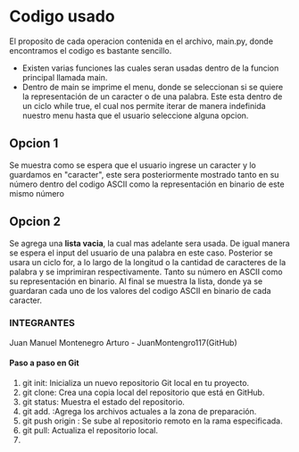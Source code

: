 # Codigo usado
El proposito de cada operacion contenida en el archivo, main.py, donde encontramos el codigo es bastante sencillo.
* Existen varias funciones las cuales seran usadas dentro de la funcion principal llamada main.
* Dentro de main se imprime el menu, donde se seleccionan si se quiere la representación de un caracter o de una palabra. Este esta dentro de un ciclo while true, el cual nos permite iterar de manera indefinida nuestro menu hasta que el usuario seleccione alguna opcion.

## Opcion 1 
Se muestra como se espera que el usuario ingrese un caracter y lo guardamos en "caracter", este sera posteriormente mostrado tanto en su número dentro del codigo ASCII como la representación en binario de este mismo número 

## Opcion 2 
Se agrega una **lista vacia**, la cual mas adelante sera usada. De igual manera se espera el input del usuario de una palabra en este caso. Posterior se usara un ciclo for, a lo largo de la longitud o la cantidad de caracteres de la palabra y se imprimiran respectivamente. Tanto su número en ASCII como su representación en binario. Al final se muestra la lista, donde ya se guardaran cada uno de los valores del codigo ASCII en binario de cada caracter.

### INTEGRANTES 
Juan Manuel Montenegro Arturo - JuanMontengro117(GitHub)

#### Paso a paso en Git
1. git init: Inicializa un nuevo repositorio Git local en tu proyecto.
2. git clone: Crea una copia local del repositorio que está en GitHub.
3. git status: Muestra el estado del repositorio.
4. git add. :Agrega los archivos actuales a la zona de preparación.
5. git push origin <branch>: Se sube al repositorio remoto en la rama especificada.
6. git pull: Actualiza el repositorio local.
7. 
